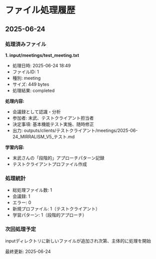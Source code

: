 # ファイル処理履歴

## 2025-06-24

### 処理済みファイル

**1. input/meetings/test_meeting.txt**
- 処理日時: 2025-06-24 18:49
- ファイルID: 1
- 種別: meeting
- サイズ: 449 bytes
- 処理結果: completed

**処理内容:**
- 会議録として認識・分析
- 参加者: 末武、テストクライアント担当者
- 決定事項: 基本機能テスト実施、随時修正
- 出力: outputs/clients/テストクライアント/meetings/2025-06-24_MIRRALISM_V5_テスト.md

**学習内容:**
- 末武さんの「段階的」アプローチパターン記録
- テストクライアントプロファイル作成

### 処理統計

- 総処理ファイル数: 1
- 会議録: 1
- エラー: 0
- 新規プロファイル: 1（テストクライアント）
- 学習パターン: 1（段階的アプローチ）

### 次回処理予定

inputディレクトリに新しいファイルが追加され次第、主体的に処理を開始

最終更新: 2025-06-24